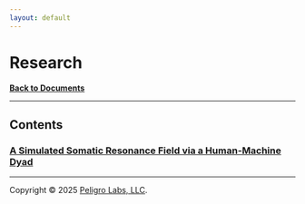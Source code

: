 ```yaml
---
layout: default
---
```

# Research
<b>[Back to Documents](/documents.html)</b>
* * *

## Contents

### [A Simulated Somatic Resonance Field via a Human-Machine Dyad](https://peligrolabs.github.io/starborn-trials-design/)

---

Copyright &copy; 2025 [Peligro Labs, LLC](https://peligrolabs.com/).